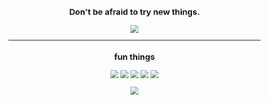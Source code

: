 

<h3 align='center'>
  Don't be afraid to try new things.
  </h3>

<p align="center">
        <img src='https://user-images.githubusercontent.com/83146584/154866157-d4204b63-7141-4d66-a6d3-a6e6303ffc1f.gif' />
</p>

<hr/>

<h3 align="center">
	fun things
</h3>
<p align='center'>
<img src=https://img.shields.io/badge/-Django-black?logo=django />
<img src=https://img.shields.io/badge/-Python-black?logo=python />
<img src=https://img.shields.io/badge/-Vue.js-black?logo=vue.js />
<img src=https://img.shields.io/badge/-Rust-black?logo=rust />
<img src=https://img.shields.io/badge/-Csharp-black?logo=csharp />


</p>



<p align=center>
	<img src=https://user-images.githubusercontent.com/83146584/154866453-9e971a08-cf5a-41ce-80b8-e413816a3deb.gif>
</p>
 
